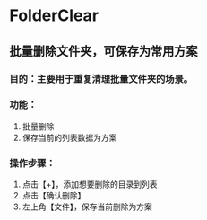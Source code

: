 # FolderClear
## 批量删除文件夹，可保存为常用方案</br>

### 目的：主要用于重复清理批量文件夹的场景。</br>
### 功能：
1. 批量删除</br>
2. 保存当前的列表数据为方案</br>
### 操作步骤：</br>
1. 点击【+】，添加想要删除的目录到列表</br>
2. 点击【确认删除】</br>
3. 左上角【文件】，保存当前删除为方案</br>
